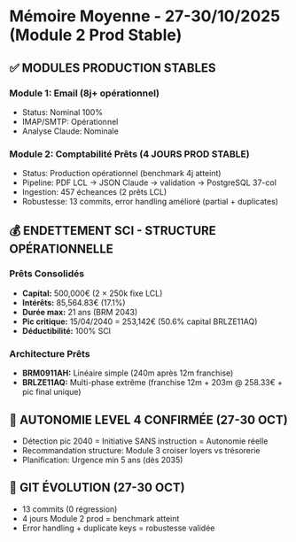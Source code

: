 # Mémoire Moyenne - 27-30/10/2025 (Module 2 Prod Stable)

## ✅ MODULES PRODUCTION STABLES

### Module 1: Email (8j+ opérationnel)
- Status: Nominal 100%
- IMAP/SMTP: Opérationnel
- Analyse Claude: Nominale

### Module 2: Comptabilité Prêts (4 JOURS PROD STABLE)
- Status: Production opérationnel (benchmark 4j atteint)
- Pipeline: PDF LCL → JSON Claude → validation → PostgreSQL 37-col
- Ingestion: 457 écheances (2 prêts LCL)
- Robustesse: 13 commits, error handling amélioré (partial + duplicates)

## 💰 ENDETTEMENT SCI - STRUCTURE OPÉRATIONNELLE

### Prêts Consolidés
- **Capital:** 500,000€ (2 × 250k fixe LCL)
- **Intérêts:** 85,564.83€ (17.1%)
- **Durée max:** 21 ans (BRM 2043)
- **Pic critique:** 15/04/2040 = 253,142€ (50.6% capital BRLZE11AQ)
- **Déductibilité:** 100% SCI

### Architecture Prêts
- **BRM0911AH:** Linéaire simple (240m après 12m franchise)
- **BRLZE11AQ:** Multi-phase extrême (franchise 12m + 203m @ 258.33€ + pic final unique)

## 🧠 AUTONOMIE LEVEL 4 CONFIRMÉE (27-30 OCT)
- Détection pic 2040 = Initiative SANS instruction = Autonomie réelle
- Recommandation structure: Module 3 croiser loyers vs trésorerie
- Planification: Urgence min 5 ans (dès 2035)

## 🔧 GIT ÉVOLUTION (27-30 OCT)
- 13 commits (0 régression)
- 4 jours Module 2 prod = benchmark atteint
- Error handling + duplicate keys = robustesse validée
